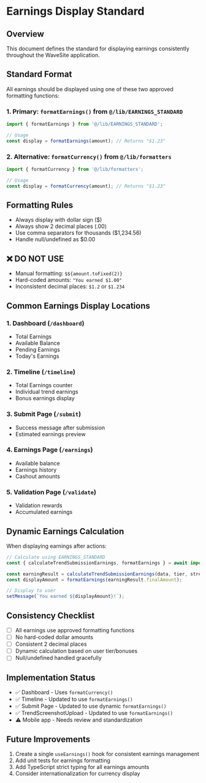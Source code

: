 # Earnings Display Standard

## Overview
This document defines the standard for displaying earnings consistently throughout the WaveSite application.

## Standard Format
All earnings should be displayed using one of these two approved formatting functions:

### 1. Primary: `formatEarnings()` from `@/lib/EARNINGS_STANDARD`
```typescript
import { formatEarnings } from '@/lib/EARNINGS_STANDARD';

// Usage
const display = formatEarnings(amount); // Returns "$1.23"
```

### 2. Alternative: `formatCurrency()` from `@/lib/formatters`
```typescript
import { formatCurrency } from '@/lib/formatters';

// Usage
const display = formatCurrency(amount); // Returns "$1.23"
```

## Formatting Rules
- Always display with dollar sign ($)
- Always show 2 decimal places (.00)
- Use comma separators for thousands ($1,234.56)
- Handle null/undefined as $0.00

## ❌ DO NOT USE
- Manual formatting: `$${amount.toFixed(2)}`
- Hard-coded amounts: `"You earned $1.00"`
- Inconsistent decimal places: `$1.2` or `$1.234`

## Common Earnings Display Locations

### 1. Dashboard (`/dashboard`)
- Total Earnings
- Available Balance
- Pending Earnings
- Today's Earnings

### 2. Timeline (`/timeline`)
- Total Earnings counter
- Individual trend earnings
- Bonus earnings display

### 3. Submit Page (`/submit`)
- Success message after submission
- Estimated earnings preview

### 4. Earnings Page (`/earnings`)
- Available balance
- Earnings history
- Cashout amounts

### 5. Validation Page (`/validate`)
- Validation rewards
- Accumulated earnings

## Dynamic Earnings Calculation
When displaying earnings after actions:

```typescript
// Calculate using EARNINGS_STANDARD
const { calculateTrendSubmissionEarnings, formatEarnings } = await import('@/lib/EARNINGS_STANDARD');

const earningResult = calculateTrendSubmissionEarnings(data, tier, streak);
const displayAmount = formatEarnings(earningResult.finalAmount);

// Display to user
setMessage(`You earned ${displayAmount}!`);
```

## Consistency Checklist
- [ ] All earnings use approved formatting functions
- [ ] No hard-coded dollar amounts
- [ ] Consistent 2 decimal places
- [ ] Dynamic calculation based on user tier/bonuses
- [ ] Null/undefined handled gracefully

## Implementation Status
- ✅ Dashboard - Uses `formatCurrency()`
- ✅ Timeline - Updated to use `formatEarnings()`
- ✅ Submit Page - Updated to use dynamic `formatEarnings()`
- ✅ TrendScreenshotUpload - Updated to use `formatEarnings()`
- ⚠️ Mobile app - Needs review and standardization

## Future Improvements
1. Create a single `useEarnings()` hook for consistent earnings management
2. Add unit tests for earnings formatting
3. Add TypeScript strict typing for all earnings amounts
4. Consider internationalization for currency display